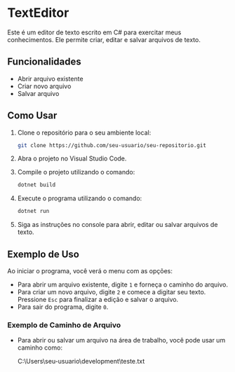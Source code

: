 # TextEditor

Este é um editor de texto escrito em C# para exercitar meus conhecimentos. Ele permite criar, editar e salvar arquivos de texto.

## Funcionalidades

- Abrir arquivo existente
- Criar novo arquivo
- Salvar arquivo

## Como Usar

1. Clone o repositório para o seu ambiente local:
    ```sh
    git clone https://github.com/seu-usuario/seu-repositorio.git
    ```

2. Abra o projeto no Visual Studio Code.

3. Compile o projeto utilizando o comando:
    ```sh
    dotnet build
    ```

4. Execute o programa utilizando o comando:
    ```sh
    dotnet run
    ```

5. Siga as instruções no console para abrir, editar ou salvar arquivos de texto.

## Exemplo de Uso

Ao iniciar o programa, você verá o menu com as opções:

- Para abrir um arquivo existente, digite `1` e forneça o caminho do arquivo.
- Para criar um novo arquivo, digite `2` e comece a digitar seu texto. Pressione `Esc` para finalizar a edição e salvar o arquivo.
- Para sair do programa, digite `0`.

### Exemplo de Caminho de Arquivo

- Para abrir ou salvar um arquivo na área de trabalho, você pode usar um caminho como:
  
  C:\Users\seu-usuario\development\teste.txt


